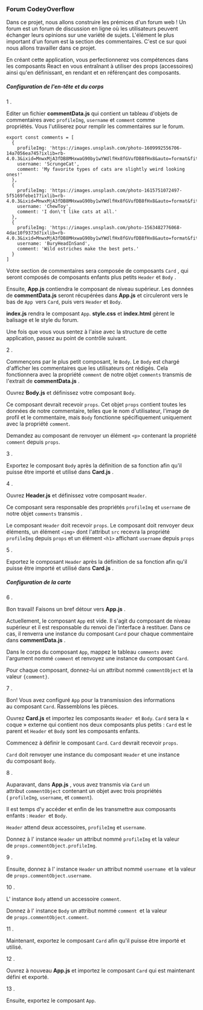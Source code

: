 ### Forum CodeyOverflow

Dans ce projet, nous allons construire les prémices d'un forum web ! Un forum est un forum de discussion en ligne où les utilisateurs peuvent échanger leurs opinions sur une variété de sujets. L'élément le plus important d'un forum est la section des commentaires. C'est ce sur quoi nous allons travailler dans ce projet.

En créant cette application, vous perfectionnerez vos compétences dans les composants React en vous entraînant à utiliser des props (accessoires) ainsi qu'en définissant, en rendant et en référençant des composants.

##### Configuration de l'en-tête et du corps

1 .

Editer un fichier **commentData.js** qui contient un tableau d'objets de commentaires avec `profileImg`, `username` et `comment` comme propriétés. Vous l'utiliserez pour remplir les commentaires sur le forum.

```
export const comments = [
  {
    profileImg: 'https://images.unsplash.com/photo-1609992556706-14a7056ea745?ixlib=rb-4.0.3&ixid=MnwxMjA3fDB8MHxwaG90by1wYWdlfHx8fGVufDB8fHx8&auto=format&fit=crop&w=1287&q=80',
    username: 'ScrungeCat',
    comment: 'My favorite types of cats are slightly weird looking ones!'
  },
  {
    profileImg: 'https://images.unsplash.com/photo-1615751072497-5f5169febe17?ixlib=rb-4.0.3&ixid=MnwxMjA3fDB8MHxwaG90by1wYWdlfHx8fGVufDB8fHx8&auto=format&fit=crop&w=1335&q=80',
    username: 'ChewToy',
    comment: 'I don\'t like cats at all.'
  },
  {
    profileImg: 'https://images.unsplash.com/photo-1563482776068-4dac10f9373d?ixlib=rb-4.0.3&ixid=MnwxMjA3fDB8MHxwaG90by1wYWdlfHx8fGVufDB8fHx8&auto=format&fit=crop&w=1170&q=80',
    username: 'BuryHeadInSand',
    comment: 'Wild ostriches make the best pets.'
  }
]
```

Votre section de commentaires sera composée de composants `Card` , qui seront composés de composants enfants plus petits `Header` et `Body` .

Ensuite, **App.js** contiendra le composant de niveau supérieur. Les données de **commentData.js** seront récupérées dans **App.js** et circuleront vers le bas de `App `vers `Card`, puis vers `Header` et `Body`.

**index.js** rendra le composant `App`. **style.css** et **index.html** gèrent le balisage et le style du forum.

Une fois que vous vous sentez à l'aise avec la structure de cette application, passez au point de contrôle suivant.

2 .

Commençons par le plus petit composant, le `Body`. Le `Body` est chargé d'afficher les commentaires que les utilisateurs ont rédigés. Cela fonctionnera avec la propriété `comment` de notre objet `comments` transmis de l'extrait de **commentData.js** .

Ouvrez **Body.js** et définissez votre composant `Body`.

Ce composant devrait recevoir `props`. Cet objet `props` contient toutes les données de notre commentaire, telles que le nom d'utilisateur, l'image de profil et le commentaire, mais `Body` fonctionne spécifiquement uniquement avec la propriété `comment`.

Demandez au composant de renvoyer un élément `<p>` contenant la propriété `comment` depuis `props`.

3 .

Exportez le composant `Body` après la définition de sa fonction afin qu'il puisse être importé et utilisé dans **Card.js** .

4 .

Ouvrez **Header.js** et définissez votre composant `Header`.

Ce composant sera responsable des propriétés `profileImg` et `username` de notre objet `comments` transmis .

Le composant `Header` doit recevoir `props`. Le composant doit renvoyer deux éléments, un élément `<img>` dont l'attribut `src` recevra la propriété `profileImg` depuis `props` et un élément `<h1>` affichant `username` depuis `props`

5 .

Exportez le composant `Header` après la définition de sa fonction afin qu'il puisse être importé et utilisé dans **Card.js** .

##### Configuration de la carte

6 .

Bon travail! Faisons un bref détour vers **App.js** .

Actuellement, le composant `App` est vide. Il s'agit du composant de niveau supérieur et il est responsable du renvoi de l'interface à restituer. Dans ce cas, il renverra une instance du composant `Card` pour chaque commentaire dans **commentData.js** .

Dans le corps du composant `App`, mappez le tableau `comments` avec l'argument nommé `comment` et renvoyez une instance du composant `Card`.

Pour chaque composant, donnez-lui un attribut nommé `commentObject` et la valeur `{comment}`.

7 .

Bon! Vous avez configuré `App` pour la transmission des informations au composant `Card`. Rassemblons les pièces.

Ouvrez **Card.js** et importez les composants `Header `et `Body`. `Card` sera la « coque » externe qui contient nos deux composants plus petits : `Card` est le parent et `Header` et `Body` sont les composants enfants.

Commencez à définir le composant `Card`. `Card` devrait recevoir `props`.

`Card` doit renvoyer une instance du composant `Header` et une instance du composant `Body`.

8 .

Auparavant, dans **App.js** , vous avez transmis via `Card` un attribut `commentObject` contenant un objet avec trois propriétés ( `profileImg`, `username`, et `comment`).

Il est temps d'y accéder et enfin de les transmettre aux composants enfants : `Header `et `Body`.

`Header` attend deux accessoires, `profileImg` et `username`.

Donnez à l' instance `Header` un attribut nommé `profileImg` et la valeur de `props.commentObject.profileImg`.

9 .

Ensuite, donnez à l' instance `Header` un attribut nommé `username `et la valeur de `props.commentObject.username`.

10 .

L' instance `Body` attend un accessoire `comment`.

Donnez à l' instance `Body` un attribut nommé `comment `et la valeur de `props.commentObject.comment`.

11 .

Maintenant, exportez le composant `Card` afin qu'il puisse être importé et utilisé.

12 .

Ouvrez à nouveau **App.js** et importez le composant `Card` qui est maintenant défini et exporté.

13 .

Ensuite, exportez le composant `App`.
